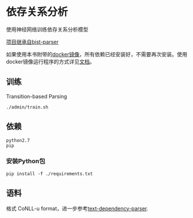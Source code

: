 # 依存关系分析
使用神经网络训练依存关系分析模型

[项目继承自bist-parser](./bist-parser.README.md)

如果使用本书附带的[docker镜像](https://hub.docker.com/r/chatopera/qna-book/)，所有依赖已经安装好，不需要再次安装。使用docker镜像运行程序的方式详见[文档](https://github.com/l11x0m7/book-of-qna-code/blob/master/README.md)。

## 训练
Transition-based Parsing
```
./admin/train.sh
```

## 依赖
```
python2.7
pip
```

### 安装Python包
```
pip install -f ./requirements.txt
```



## 语料
格式 CoNLL-u format，进一步参考[text-dependency-parser](https://github.com/Samurais/text-dependency-parser).
